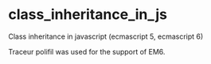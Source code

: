 class_inheritance_in_js
=======================

Class inheritance in javascript (ecmascript 5, ecmascript 6)

Traceur polifil was used for the support of EM6.